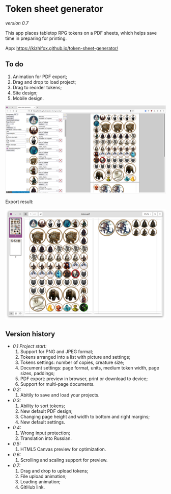 # Token sheet generator

*version 0.7*

This app places tabletop RPG tokens on a PDF sheets, which helps save time in preparing for printing.

App: https://kizhifox.github.io/token-sheet-generator/

## To do

1. Animation for PDF export;
2. Drag and drop to load project;
3. Drag to reorder tokens;
4. Site design;
5. Mobile design.

![Screenshot of the program](screenshotv0_7.png)

Export result:

![Screenshot of the program](screenshotPDF.png)

## Version history

* *0.1 Project start:*
  1. Support for PNG and JPEG format;
  2. Tokens arranged into a list with picture and settings;
  3. Tokens settings: number of copies, creature size;
  4. Document settings: page format, units, medium token width, page sizes, paddings;
  5. PDF export: preview in browser, print or download to device;
  6. Support for multi-page documents.
* *0.2:*
  1. Abitily to save and load your projects.
* *0.3:*
  1. Ability to sort tokens;
  2. New default PDF design;
  3. Changing page height and width to bottom and right margins;
  4. New default settings.
* *0.4:*
  1. Wrong input protection;
  2. Translation into Russian.
* *0.5:*
  1. HTML5 Canvas preview for optimization.
* *0.6:*
  1. Scrolling and scaling support for preview.
* *0.7:*
  1. Drag and drop to upload tokens;
  2. File upload animation;
  3. Loading animation;
  4. GitHub link.

